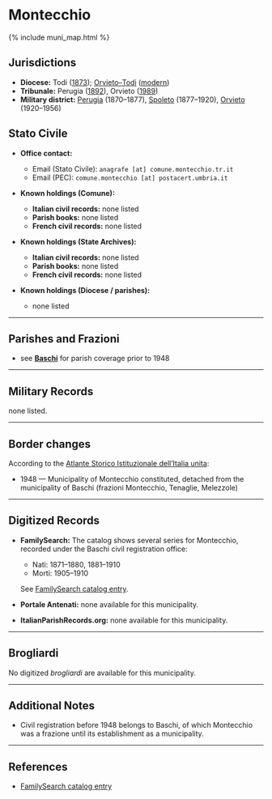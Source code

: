 # Montecchio

{% include muni_map.html %}

## Jurisdictions

* **Diocese:** Todi ([1873](https://www.google.it/books/edition/Il_libro_de_comuni_del_Regno_d_Italia_co/WF9mfeJJcDEC?gbpv=1)); [Orvieto–Todi](../dio/orvieto_todi.md) ([modern](https://www.chiesacattolica.it/annuario-cei/ricerca-parrocchie/))
* **Tribunale:** Perugia ([1892](https://www.google.it/books/edition/Bollettino_ufficiale_del_Ministero_di_gr/kRXd4t5fK-0C?hl=en&gbpv=1&pg=PA457&printsec=frontcover)), Orvieto ([1989](https://www.google.it/books/edition/Gazzetta_ufficiale_della_Repubblica_ital/-Z6nogg-qMQC?hl=en&gbpv=1&pg=RA8-PA38&printsec=frontcover))
* **Military district:** [Perugia](../mil/perugia.md) (1870–1877), [Spoleto](../mil/spoleto.md) (1877–1920), [Orvieto](../mil/orvieto.md) (1920–1956)

## Stato Civile

* **Office contact:**

  * Email (Stato Civile): `anagrafe [at] comune.montecchio.tr.it`
  * Email (PEC): `comune.montecchio [at] postacert.umbria.it`

* **Known holdings (Comune):**

  * **Italian civil records:** none listed
  * **Parish books:** none listed
  * **French civil records:** none listed

* **Known holdings (State Archives):**

  * **Italian civil records:** none listed
  * **Parish books:** none listed
  * **French civil records:** none listed

* **Known holdings (Diocese / parishes):**

  * none listed

---

## Parishes and Frazioni

* see **[Baschi](baschi.md)** for parish coverage prior to 1948

---

## Military Records

none listed.

---

## Border changes

According to the [Atlante Storico Istituzionale dell’Italia unita](http://dati.san.beniculturali.it/asi/local/detail.html?UA05147):

* 1948 — Municipality of Montecchio constituted, detached from the municipality of Baschi (frazioni Montecchio, Tenaglie, Melezzole)

---

## Digitized Records

* **FamilySearch:** The catalog shows several series for Montecchio, recorded under the Baschi civil registration office:

  * Nati: 1871–1880, 1881–1910
  * Morti: 1905–1910

  See [FamilySearch catalog entry](https://www.familysearch.org/en/search/catalog/652706).

* **Portale Antenati:** none available for this municipality.

* **ItalianParishRecords.org:** none available for this municipality.

---

## Brogliardi

No digitized *brogliardi* are available for this municipality.

---

## Additional Notes

* Civil registration before 1948 belongs to Baschi, of which Montecchio was a frazione until its establishment as a municipality.

---

## References

* [FamilySearch catalog entry](https://www.familysearch.org/en/search/catalog/652706)
